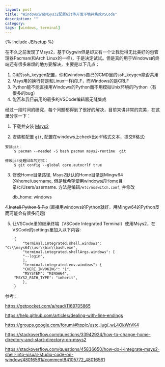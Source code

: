 ```yaml
---
layout: post
title: "Windows安装MSys32配置Git等开发环境并集成VSCode"
description: ""
category: 
tags: [windows, terminal]
---
```

{% include JB/setup %}

在不久之前发现了Msys2，基于Cygwin但是却又有一个让我觉得无比美好的包管理器Pacman(和Arch Linux的一样)，于是决定试试。但是真的用于Windows的终端还有很多麻烦的地方要解决，主要是以下几点：
1. Git的ssh_keygen配置，你和windows自己的CMD里的ssh_keygen能否共用
2. Msys用的换行符是和Linux一样的LF，而Windows的是CRLF
3. Python能不能直接用Windows的Python而不用模拟Unix环境的Python（有很多的bug）
4. 能否和我目前用的最多的VSCode编辑器无缝集成


经过一段时间的研究，每个问题都得到了很好的解决，目前来讲非常的完美，在这里分享一下：

1. 下载并安装 [Msys2](http://www.msys2.org/)

2. 安装和配置 `git`, 配置在windows上check出crlf格式文本，提交lf格式:

>>>
    安装git：
        $ pacman --needed -S bash pacman msys2-runtime  git 

    修改git处理回车的方式：
        $ git config --global core.autocrlf true  
	
3. 修改Home目录路径, Msys2默认的Home目录是Mingw64的/home/username, 但是我希望使用windows的Home目录/c/Users/username. 方法是编辑`/etc/nsswitch.conf`, 并修改

    db_home: windows
    
4.~~Install Python & Pip~~ (直接用windows的Python就好，用Mingw64的Python反而可能会有很多问题)


5. 让VSCode里的继承终端（VSCode Integrated Terminal）使用Msys2，在VSCode的settings里加入以下内容:
```
	{
	    "terminal.integrated.shell.windows": "C:\\msys64\\usr\\bin\\bash.exe",
	    "terminal.integrated.shellArgs.windows": [
		"--login",
	    ],
	    "terminal.integrated.env.windows": {
		"CHERE_INVOKING": "1",
		"MSYSTEM": "MINGW64",
	"MSYS2_PATH_TYPE": "inherit",
	    },
	} 
```


参考：

https://getpocket.com/a/read/1169705865

https://help.github.com/articles/dealing-with-line-endings

https://groups.google.com/forum/#!topic/ustc_lug/_wL4OkWrVK4

https://stackoverflow.com/questions/33942924/how-to-change-home-directory-and-start-directory-on-msys2

https://stackoverflow.com/questions/45836650/how-do-i-integrate-msys2-shell-into-visual-studio-code-on-window/48016561#comment84105772_48016561
